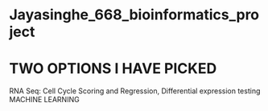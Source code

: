 # Jayasinghe_668_bioinformatics_project

# TWO OPTIONS I HAVE PICKED 
  RNA Seq: Cell Cycle Scoring and Regression, Differential expression testing 
  MACHINE LEARNING 
